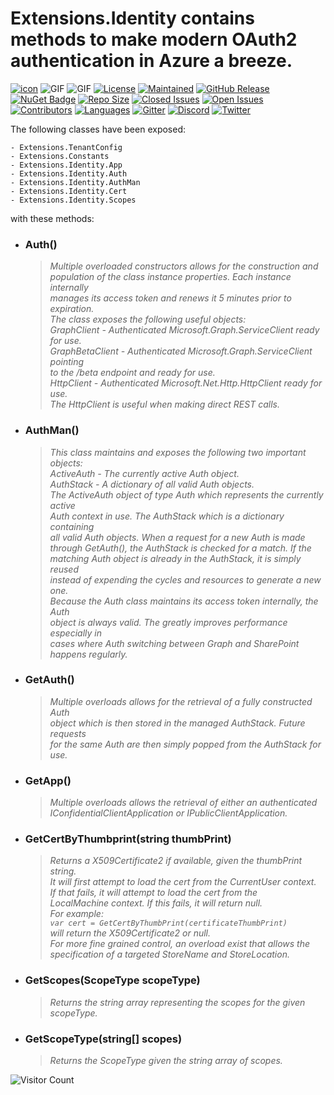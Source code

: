 ﻿# Extensions.Identity contains methods to make modern OAuth2 authentication in Azure a breeze.
[![icon](https://raw.githubusercontent.com/cjvandyk/Extensions/master/Images/Extensions-64x64.png)](https://github.com/cjvandyk/Extensions)
![GIF](https://raw.githubusercontent.com/cjvandyk/Extensions/master/Images/Extensions.gif)
![GIF](https://raw.githubusercontent.com/cjvandyk/Extensions/master/Images/Easy%20Date%20convertion%20GIF.gif)
[![License](https://img.shields.io/github/license/cjvandyk/Extensions)](https://github.com/cjvandyk/Extensions/blob/main/LICENSE) [![Maintained](https://img.shields.io/maintenance/yes/2023)](https://github.com/cjvandyk/extensions/releases) [![GitHub Release](https://img.shields.io/github/release/cjvandyk/extensions.svg)](https://GitHub.com/cjvandyk/extensions/releases/) [![NuGet Badge](https://buildstats.info/nuget/Extensions.CS)](https://www.nuget.org/packages/Extensions.cs) [![Repo Size](https://img.shields.io/github/repo-size/cjvandyk/extensions)](https://github.com/cjvandyk/Extensions) [![Closed Issues](https://img.shields.io/github/issues-closed/cjvandyk/extensions.svg)](https://GitHub.com/cjvandyk/extensions/issues?q=is%3Aissue+is%3Aclosed) [![Open Issues](https://img.shields.io/github/issues/cjvandyk/extensions.svg)](https://github.com/cjvandyk/extensions/issues) [![Contributors](https://img.shields.io/github/contributors/cjvandyk/extensions.svg)](https://GitHub.com/cjvandyk/extensions/graphs/contributors/) [![Languages](https://img.shields.io/github/languages/count/cjvandyk/extensions.svg)](https://github.com/cjvandyk/Extensions/search?l=c%23) [![Gitter](https://badges.gitter.im/Join%20Chat.svg)](https://gitter.im/ExtensionsCS/Extensions?utm_source=badge&utm_medium=badge&utm_campaign=pr-badge&utm_content=badge) [![Discord](https://raw.githubusercontent.com/cjvandyk/Extensions/master/Images/Discord.png?raw=true)](https://discord.com/channels/799027565465305088/799027565993394219) [![Twitter](https://img.shields.io/twitter/follow/cjvandyk?style=social)](https://twitter.com/intent/follow?screen_name=cjvandyk)

The following classes have been exposed:

    - Extensions.TenantConfig
    - Extensions.Constants
    - Extensions.Identity.App
    - Extensions.Identity.Auth
    - Extensions.Identity.AuthMan
    - Extensions.Identity.Cert
    - Extensions.Identity.Scopes

with these methods:

- ### **Auth()**
    > _Multiple overloaded constructors allows for the construction and<br>
        population of the class instance properties.  Each instance internally<br>
        manages its access token and renews it 5 minutes prior to expiration.<br>
        The class exposes the following useful objects:<br>
          GraphClient - Authenticated Microsoft.Graph.ServiceClient ready for use.<br>
          GraphBetaClient - Authenticated Microsoft.Graph.ServiceClient pointing<br>
                            to the /beta endpoint and ready for use.<br>
          HttpClient - Authenticated Microsoft.Net.Http.HttpClient ready for use.<br>
        The HttpClient is useful when making direct REST calls.<br>_

- ### **AuthMan()**
    > _This class maintains and exposes the following two important objects:<br>
          ActiveAuth - The currently active Auth object.<br>
          AuthStack - A dictionary of all valid Auth objects.<br>
        The ActiveAuth object of type Auth which represents the currently active<br>
        Auth context in use.  The AuthStack which is a dictionary containing<br>
        all valid Auth objects.  When a request for a new Auth is made<br>
        through GetAuth(), the AuthStack is checked for a match.  If the<br>
        matching Auth object is already in the AuthStack, it is simply reused<br>
        instead of expending the cycles and resources to generate a new one.<br>
        Because the Auth class maintains its access token internally, the Auth<br>
        object is always valid.  The greatly improves performance especially in<br>
        cases where Auth switching between Graph and SharePoint happens regularly.<br>_

- ### **GetAuth()**
    > _Multiple overloads allows for the retrieval of a fully constructed Auth<br>
        object which is then stored in the managed AuthStack.  Future requests<br>
        for the same Auth are then simply popped from the AuthStack for use.<br>_

- ### **GetApp()**
    > _Multiple overloads allows the retrieval of either an authenticated<br>
        IConfidentialClientApplication or IPublicClientApplication.<br>_

- ### **GetCertByThumbprint(string thumbPrint)**
    > _Returns a X509Certificate2 if available, given the thumbPrint string.<br>
        It will first attempt to load the cert from the CurrentUser context.<br>
        If that fails, it will attempt to load the cert from the<br>
        LocalMachine context.  If this fails, it will return null.<br>
        For example:<br>
            `var cert = GetCertByThumbPrint(certificateThumbPrint)`<br>
        will return the X509Certificate2 or null.<br>
        For more fine grained control, an overload exist that allows the<br>
        specification of a targeted StoreName and StoreLocation.<br>_

- ### **GetScopes(ScopeType scopeType)**
    > _Returns the string array representing the scopes for the given scopeType._

- ### **GetScopeType(string[] scopes)**
    > _Returns the ScopeType given the string array of scopes._

![Visitor Count](https://profile-counter.glitch.me/{cjvandyk}/count.svg)
